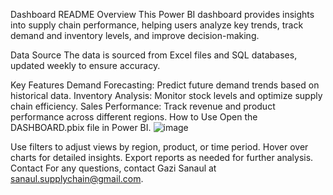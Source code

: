 Dashboard README
Overview
This Power BI dashboard provides insights into supply chain performance, helping users analyze key trends, track demand and inventory levels, and improve decision-making.

Data Source
The data is sourced from Excel files and SQL databases, updated weekly to ensure accuracy.

Key Features
Demand Forecasting: Predict future demand trends based on historical data.
Inventory Analysis: Monitor stock levels and optimize supply chain efficiency.
Sales Performance: Track revenue and product performance across different regions.
How to Use
Open the DASHBOARD.pbix file in Power BI.
![image](https://github.com/user-attachments/assets/48be6988-f321-4c29-a6fb-0fb716ea02ca)

Use filters to adjust views by region, product, or time period.
Hover over charts for detailed insights.
Export reports as needed for further analysis.
Contact
For any questions, contact Gazi Sanaul at sanaul.supplychain@gmail.com.
